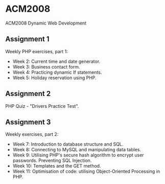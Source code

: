 # ACM2008
ACM2008 Dynamic Web Development 

<h2>Assignment 1</h2>
Weekly PHP exercises, part 1:
<br>
<ul>
<li>Week 2: Current time and date generator.</li>
<li>Week 3: Business contact form.</li>
<li>Week 4: Practicing dynamic If statements.</li>
<li>Week 5: Holiday reservation using PHP.</li>
</ul>
<h2>Assignment 2</h2> 
PHP Quiz - "Drivers Practice Test".

<h2>Assignment 3</h2>
Weekly exercises, part 2:
<br>
<ul>
<li>Week 7: Introduction to database structure and SQL.</li>
<li>Week 8: Connecting to MySQL and manipulating data tables.</li>
<li>Week 9: Utilising PHP's secure hash algorithm to encrypt user passwords. Preventing SQL Injection.</li>
<li>Week 10: Templates and the GET method.</li>
<li>Week 11: Optimisation of code: utilising Object-Oriented Processing in PHP.</li>
</ul>


